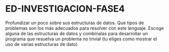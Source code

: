 # ED-INVESTIGACION-FASE4

Profundizar un poco sobre sus estructuras de datos. Que tipos de problemas son los más adecuados para resolver con este lenguaje. Escoge alguna de las estructuras de datos y
combínalas para desarrollar un programa que resuelva un problema no trivial (tu eliges como mostrar el uso de varias estructuras de dato).
